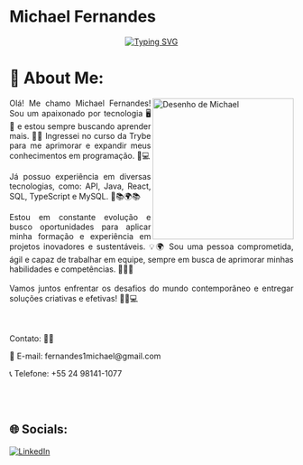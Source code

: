 # Michael Fernandes
 <div align="center">
   <a href="https://git.io/typing-svg"><img src="https://readme-typing-svg.herokuapp.com?font=Fira+Code&size=30&pause=1000&color=28910F&background=FF1FFD00&width=435&lines=Hello!+Welcome+!!;I'm+Michael+Fernandes!" alt="Typing SVG" /></a>
 </div>
 
 
 
 
  <div align="justify">
<h1> 💫  About Me: </h1>
  


<img src="https://github.com/michaelfernan/michaelfernan/assets/111091339/099f1502-7121-4c9b-bf8a-dc69a29cdc74" width="250px" align="right" border-radius="100px;" alt="Desenho de Michael">

  <p>Olá! Me chamo Michael Fernandes! Sou um apaixonado por tecnologia 🖥️ 💼  e estou sempre buscando aprender mais. 🌱💡 Ingressei no curso da Trybe para me aprimorar e expandir meus conhecimentos em programação. 🚀💻 </p>

  <p>Já possuo experiência em diversas tecnologias, como: API, Java, React, SQL, TypeScript e MySQL. 💪📚🌍📚</p>
  
  <p>Estou em constante evolução e busco oportunidades para aplicar minha formação e experiência em projetos inovadores e sustentáveis. 💡🌍 Sou uma pessoa comprometida, ágil e capaz de trabalhar em equipe, sempre em busca de aprimorar minhas habilidades e competências. 💼🎯✨<br><br>Vamos juntos enfrentar os desafios do mundo contemporâneo e entregar soluções criativas e efetivas! 🌱🚀💻</p>
    
 </div>
  <br>
  <br>  
  Contato: 📧📞
      
  <p>📧 E-mail: fernandes1michael@gmail.com</p>
  <p>📞 Telefone: +55 24 98141-1077</p>
  <br>
  <br>
  <h2>🌐 Socials:</h2>
  <a href="https://linkedin.com/in/michael-fernandes-36780167">
    <img src="https://img.shields.io/badge/LinkedIn-%230077B5.svg?logo=linkedin&logoColor=white" alt="LinkedIn">
  </a>
  <br>